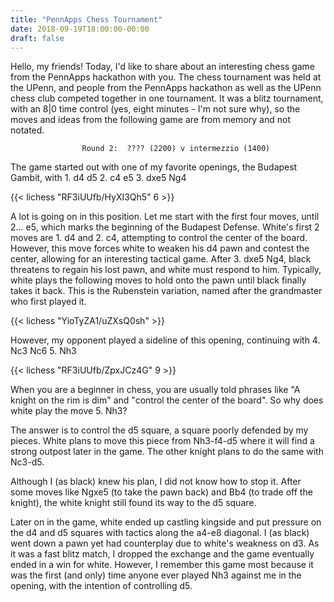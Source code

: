 ```yaml
---
title: "PennApps Chess Tournament"
date: 2018-09-19T18:00:00-00:00
draft: false
---
```


Hello, my friends!  Today, I'd like to share about an interesting chess game from the PennApps hackathon with you.  The chess tournament was held at the UPenn, and people from the PennApps hackathon as well as the UPenn chess club competed together in one tournament.  It was a blitz tournament, with an 8|0 time control (yes, eight minutes - I'm not sure why), so the moves and ideas from the following game are from memory and not notated.

        			Round 2:  ???? (2200) v intermezzio (1400)

The game started out with one of my favorite openings, the Budapest Gambit, with 1. d4 d5 2. c4 e5 3. dxe5 Ng4

{{< lichess "RF3iUUfb/HyXI3Qh5" 6 >}}

A lot is going on in this position.  Let me start with the first four moves, until 2... e5, which marks the beginning of the Budapest Defense.
White's first 2 moves are 1. d4 and 2. c4, attempting to control the center of the board. However, this move forces white to weaken his d4 pawn and contest the center, allowing for an interesting tactical game.  After 3. dxe5 Ng4, black threatens to regain his lost pawn, and white must respond to him.
Typically, white plays the following moves to hold onto the pawn until black finally takes it back.  This is the Rubenstein variation, named after the grandmaster who first played it.

{{< lichess "YioTyZA1/uZXsQ0sh" >}}

However, my opponent played a sideline of this opening, continuing with 4. Nc3 Nc6 5. Nh3

{{< lichess "RF3iUUfb/ZpxJCz4G" 9 >}}

When you are a beginner in chess, you are usually told phrases like "A knight on the rim is dim" and "control the center of the board".  So why does white play the move 5. Nh3?

The answer is to control the d5 square, a square poorly defended by my pieces.  White plans to move this piece from Nh3-f4-d5 where it will find a strong outpost later in the game.  The other knight plans to do the same with Nc3-d5.

Although I (as black) knew his plan, I did not know how to stop it.  After some moves like Ngxe5 (to take the pawn back) and Bb4 (to trade off the knight), the white knight still found its way to the d5 square.

Later on in the game, white ended up castling kingside and put pressure on the d4 and d5 squares with tactics along the a4-e8 diagonal.  I (as black) went down a pawn yet had counterplay due to white's weakness on d3.  As it was a fast blitz match, I dropped the exchange and the game eventually ended in a win for white.  However, I remember this game most because it was the first (and only) time anyone ever played Nh3 against me in the opening, with the intention of controlling d5.

